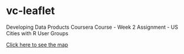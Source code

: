 # vc-leaflet
Developing Data Products Coursera Course - Week 2 Assignment - US Cities with R User Groups

[Click here to see the map](https://v-chebolu.github.io/vc-leaflet/)
